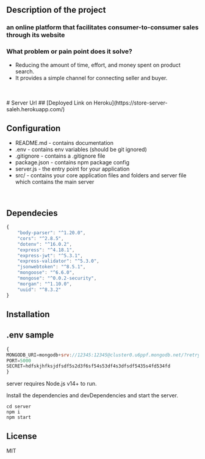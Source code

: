 ## Description of the project

### an online platform that facilitates consumer-to-consumer sales through its website

### What problem or pain point does it solve?
- Reducing the amount of time, effort, and money spent on product search.
- It provides a simple channel for connecting seller and buyer.
<br>
<br>
# Server Url
## [Deployed Link on Heroku](https://store-server-saleh.herokuapp.com/)
<br>

## Configuration

- README.md - contains documentation
- .env - contains env variables (should be git ignored)
- .gitignore - contains a .gitignore file
- package.json - contains npm package config
- server.js - the entry point for your application
- src/ - contains your core application files and folders and server file which contains the main server
<br>

## Dependecies

```js
{
    "body-parser": "^1.20.0",
    "cors": "^2.8.5",
    "dotenv": "^16.0.2",
    "express": "^4.18.1",
    "express-jwt": "^5.3.1",
    "express-validator": "^5.3.0",
    "jsonwebtoken": "^8.5.1",
    "mongoose": "^6.6.0",
    "mongose": "^0.0.2-security",
    "morgan": "^1.10.0",
    "uuid": "^8.3.2"
}
```
## Installation

## .env sample 
```js
{
MONGODB_URI=mongodb+srv://12345:12345@cluster0.u6ppf.mongodb.net/?retryWrites=true&w=majority
PORT=5000
SECRET=hdfskjhfksjdfsdf5s2d3f6sf54s53df4s3dfsdf5435s4fd534fd
}
```
server requires Node.js v14+ to run.

Install the dependencies and devDependencies and start the server.

    cd server
    npm i
    npm start


## License

MIT